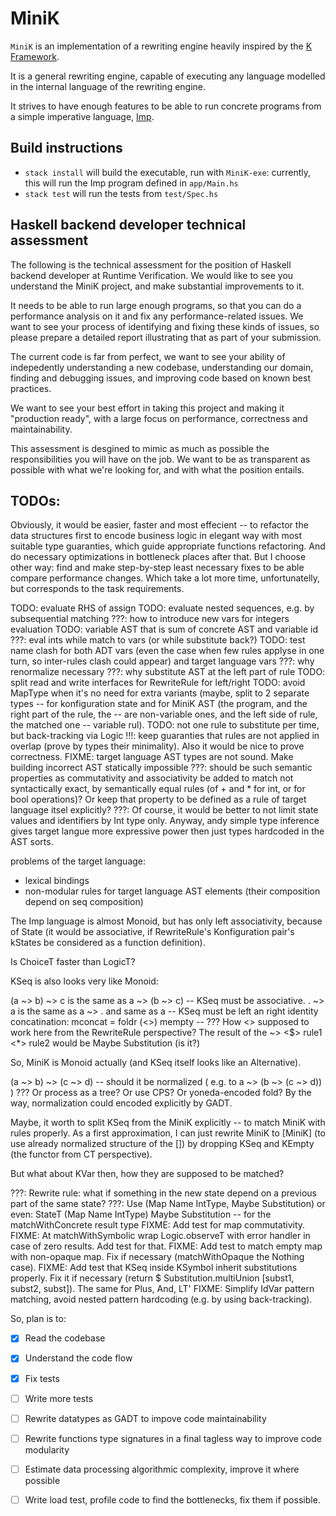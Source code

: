 # MiniK

`MiniK` is an implementation of a rewriting engine heavily inspired by the [K Framework](https://github.com/runtimeverification/k).

It is a general rewriting engine, capable of executing any language modelled in the internal language of the rewriting engine.

It strives to have enough features to be able to run concrete programs from a simple imperative language, [Imp](https://github.com/ana-pantilie/MiniK/blob/main/src/Languages/Imp.hs).

## Build instructions
- `stack install` will build the executable, run with `MiniK-exe`: currently, this will run the Imp program defined in `app/Main.hs`
- `stack test` will run the tests from `test/Spec.hs`

## Haskell backend developer technical assessment
The following is the technical assessment for the position of Haskell backend developer at Runtime Verification.
We would like to see you understand the MiniK project, and make substantial improvements to it.

It needs to be able to run large enough programs, so that you can do a performance analysis on it and fix any performance-related issues. We want to see your process of identifying and fixing these kinds of issues, so please prepare a detailed report illustrating that as part of your submission.

The current code is far from perfect, we want to see your ability of indepedently understanding a new codebase, understanding our domain, finding and debugging issues, and improving code based on known best practices.

We want to see your best effort in taking this project and making it "production ready", with a large focus on performance, correctness and maintainability.

This assessment is desgined to mimic as much as possible the responsibilities you will have on the job. We want to be as transparent as possible with what we're looking for, and with what the position entails.


## TODOs:

Obviously, it would be easier, faster and most effecient -- to refactor the data structures first to encode business logic in elegant way with most suitable type guaranties, which guide appropriate functions refactoring. And do necessary optimizations in bottleneck places after that. But I choose other way: find and make step-by-step least necessary fixes to be able compare performance changes. Which take a lot more time, unfortunatelly, but corresponds to the task requirements.

TODO: evaluate RHS of assign
TODO: evaluate nested sequences, e.g. by subsequential matching
???: how to introduce new vars for integers evaluation
TODO: variable AST that is sum of concrete AST and variable id
???: eval ints while match to vars (or while substitute back?)
TODO: test name clash for both ADT vars (even the case when few rules applyse in one turn, so inter-rules clash could appear) and target language vars
???: why renormalize necessary
???: why substitute AST at the left part of rule
TODO: split read and write interfaces for RewriteRule for left/right
TODO: avoid MapType when it's no need for extra variants (maybe, split to 2 separate types -- for konfiguration state and for MiniK AST (the program, and the right part of the rule, the -- are non-variable ones, and the left side of rule, the matched one -- variable rul).
TODO: not one rule to substitute per time, but back-tracking via Logic
!!!: keep guaranties that rules are not applied in overlap (prove by types their minimality). Also it would be nice to prove correctness.
FIXME: target language AST types are not sound. Make building incorrect AST statically impossible
???: should be such semantic properties as commutativity and associativity be added to match not syntactically exact, by semantically equal rules (of + and * for int, or for bool operations)? Or keep that property to be defined as a rule of target language itsel explicitly?
???: Of course, it would be better to not limit state values and identifiers by Int type only. Anyway, andy simple type inference gives target langue more expressive power then just types hardcoded in the AST sorts.

problems of the target language:
- lexical bindings
- non-modular rules for target language AST elements (their composition depend on seq composition)

The Imp language is almost Monoid, but has only left associativity, because of State (it would be associative, if RewriteRule's Konfiguration pair's kStates be considered as a function definition).

Is ChoiceT faster than LogicT?

KSeq is also looks very like Monoid:

(a ~> b) ~> c is the same as a ~> (b ~> c) -- KSeq must be associative.
. ~> a is the same as a ~> . and same as a -- KSeq must be left an right identity
concatination: mconcat = foldr (<>) mempty -- ??? How <> supposed to work here from the RewriteRule perspective? The result of the ~> <$> rule1 <*> rule2 would be Maybe Substitution (is it?)

So, MiniK is Monoid actually (and KSeq itself looks like an Alternative).

(a ~> b) ~> (c ~> d) -- should it be normalized ( e.g. to a ~> (b ~> (c ~> d)) ) ??? Or process as a tree? Or use CPS? Or yoneda-encoded fold? By the way, normalization could encoded explicitly by GADT.

Maybe, it worth to split KSeq from the MiniK explicitly -- to match MiniK with rules properly.
As a first approximation, I can just rewrite MiniK to [MiniK] (to use already normalized structure of the []) by dropping KSeq and KEmpty (the functor from CT perspective).

But what about KVar then, how they are supposed to be matched?

???: Rewrite rule: what if something in the new state depend on a previous part of the same state?
???: Use (Map Name IntType, Maybe Substitution) or even: StateT (Map Name IntType) Maybe Substitution -- for the matchWithConcrete result type
FIXME: Add test for map commutativity.
FIXME: At matchWithSymbolic wrap Logic.observeT with error handler in case of zero results. Add test for that.
FIXME: Add test to match empty map with non-opaque map. Fix if necessary (matchWithOpaque the Nothing case).
FIXME: Add test that KSeq inside KSymbol inherit substitutions properly. Fix it if necessary (return $ Substitution.multiUnion [subst1, subst2, subst]). The same for Plus, And, LT'
FIXME: Simplify IdVar pattern matching, avoid nested pattern hardcoding (e.g. by using back-tracking).


So, plan is to:

- [X] Read the codebase
- [X] Understand the code flow
- [X] Fix tests
- [ ] Write more tests
- [ ] Rewrite datatypes as GADT to impove code maintainability
- [ ] Rewrite functions type signatures in a final tagless way to improve code modularity
- [ ] Estimate data processing algorithmic complexity, improve it where possible
- [ ] Write load test, profile code to find the bottlenecks, fix them if possible.


